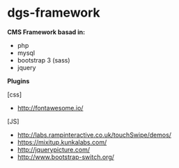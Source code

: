 dgs-framework
=============

<b>CMS Framework basad in:</b>
- php
- mysql
- bootstrap 3 (sass)
- jquery

<b>Plugins</b>

[css]
- http://fontawesome.io/

[JS]
- http://labs.rampinteractive.co.uk/touchSwipe/demos/
- https://mixitup.kunkalabs.com/
- http://jquerypicture.com/
- http://www.bootstrap-switch.org/

